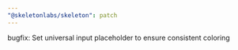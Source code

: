 ```yaml
---
"@skeletonlabs/skeleton": patch
---
```


bugfix: Set universal input placeholder to ensure consistent coloring
  